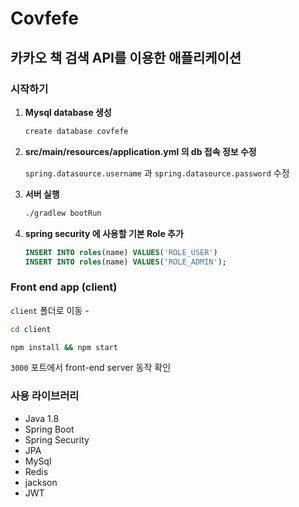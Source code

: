 # Covfefe

## 카카오 책 검색 API를 이용한 애플리케이션

### 시작하기 

1. **Mysql database 생성**

    ```bash
    create database covfefe
    ```

2. **src/main/resources/application.yml 의 db 접속 정보 수정**

    `spring.datasource.username` 과 `spring.datasource.password` 수정

3. **서버 실행**

    ```bash
    ./gradlew bootRun
    ```
    
4. **spring security 에 사용할 기본 Role 추가**

    ```sql
    INSERT INTO roles(name) VALUES('ROLE_USER')
    INSERT INTO roles(name) VALUES('ROLE_ADMIN');
    ```

### Front end app (client)

`client` 폴더로 이동 -

```bash
cd client
```

```bash
npm install && npm start
```

`3000` 포트에서 front-end server 동작 확인

### 사용 라이브러리 

- Java 1.8
- Spring Boot
- Spring Security
- JPA
- MySql
- Redis
- jackson
- JWT


